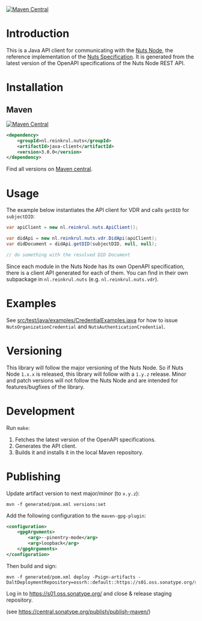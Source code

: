 [![Maven Central](https://maven-badges.herokuapp.com/maven-central/nl.reinkrul.nuts/java-client/badge.svg?style=flat)](https://search.maven.org/artifact/nl.reinkrul.nuts/java-client)

# Introduction
This is a Java API client for communicating with the [Nuts Node](https://github.com/nuts-foundation/nuts-node),
the reference implementation of the [Nuts Specification](https://nuts-foundation.gitbook.io/).
It is generated from the latest version of the OpenAPI specifications of the Nuts Node REST API.

# Installation

## Maven
[![Maven Central](https://maven-badges.herokuapp.com/maven-central/nl.reinkrul.nuts/java-client/badge.svg?style=flat)](https://search.maven.org/artifact/nl.reinkrul.nuts/java-client)

```xml
<dependency>
    <groupId>nl.reinkrul.nuts</groupId>
    <artifactId>java-client</artifactId>
    <version>3.0.0</version>
</dependency>
```

Find all versions on [Maven central](https://search.maven.org/artifact/nl.reinkrul.nuts/java-client).

# Usage
The example below instantiates the API client for VDR and calls `getDID` for `subjectDID`:
```java
var apiClient = new nl.reinkrul.nuts.ApiClient();

var didApi = new nl.reinkrul.nuts.vdr.DidApi(apiClient);
var didDocument = didApi.getDID(subjectDID, null, null);

// do something with the resolved DID Document
```

Since each module in the Nuts Node has its own OpenAPI specification, there is a client API generated for each of them.
You can find in their own subpackage in `nl.reinkrul.nuts` (e.g. `nl.reinkrul.nuts.vdr`).

# Examples

See [src/test/java/examples/CredentialExamples.java](src/test/java/examples/CredentialExamples.java)
for how to issue `NutsOrganizationCredential` and `NutsAuthenticationCredential`.

# Versioning

This library will follow the major versioning of the Nuts Node. So if Nuts Node `1.x.x` is released, this library will follow with a `1.y.z` release.
Minor and patch versions will not follow the Nuts Node and are intended for features/bugfixes of the library.

# Development

Run `make`:

1. Fetches the latest version of the OpenAPI specifications.
2. Generates the API client.
3. Builds it and installs it in the local Maven repository.

# Publishing

Update artifact version to next major/minor (to `x.y.z`):
```
mvn -f generated/pom.xml versions:set
```

Add the following configuration to the `maven-gpg-plugin`:

```xml
<configuration>
    <gpgArguments>
        <arg>--pinentry-mode</arg>
        <arg>loopback</arg>
    </gpgArguments>
</configuration>
```

Then build and sign:

```
mvn -f generated/pom.xml deploy -Psign-artifacts -DaltDeploymentRepository=ossrh::default::https://s01.oss.sonatype.org/service/local/staging/deploy/maven2/
```

Log in to https://s01.oss.sonatype.org/ and close & release staging repository.

(see https://central.sonatype.org/publish/publish-maven/)

